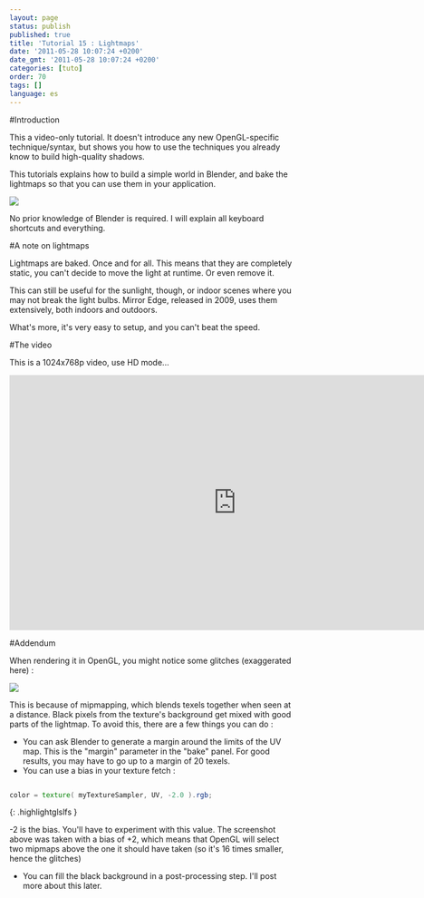 ```yaml
---
layout: page
status: publish
published: true
title: 'Tutorial 15 : Lightmaps'
date: '2011-05-28 10:07:24 +0200'
date_gmt: '2011-05-28 10:07:24 +0200'
categories: [tuto]
order: 70
tags: []
language: es
---
```


#Introduction

This a video-only tutorial. It doesn't introduce any new OpenGL-specific technique/syntax, but shows you how to use the techniques you already know to build high-quality shadows.

This tutorials explains how to build a simple world in Blender, and bake the lightmaps so that you can use them in your application.

![]({{site.baseurl}}/assets/images/tuto-15-lightmaps/lighmappedroom.png)

No prior knowledge of Blender is required. I will explain all keyboard shortcuts and everything.

#A note on lightmaps

Lightmaps are baked. Once and for all. This means that they are completely static, you can't decide to move the light at runtime. Or even remove it.

This can still be useful for the sunlight, though, or indoor scenes where you may not break the light bulbs. Mirror Edge, released in 2009, uses them extensively, both indoors and outdoors.

What's more, it's very easy to setup, and you can't beat the speed.

#The video

This is a 1024x768p video, use HD mode...

<iframe src="http://player.vimeo.com/video/24359223?title=0&byline=0&portrait=0" frameborder="0" width="800" height="450"></iframe>

#Addendum

When rendering it in OpenGL, you might notice some glitches (exaggerated here) :

![]({{site.baseurl}}/assets/images/tuto-15-lightmaps/positivebias.png)


This is because of mipmapping, which blends texels together when seen at a distance. Black pixels from the texture's background get mixed with good parts of the lightmap. To avoid this, there are a few things you can do :

* You can ask Blender to generate a margin around the limits of the UV map. This is the "margin" parameter in the "bake" panel. For good results, you may have to go up to a margin of 20 texels.
* You can use a bias in your texture fetch :

``` glsl

color = texture( myTextureSampler, UV, -2.0 ).rgb;
```
{: .highlightglslfs }

-2 is the bias. You'll have to experiment with this value. The screenshot above was taken with a bias of +2, which means that OpenGL will select two mipmaps above the one it should have taken (so it's 16 times smaller, hence the glitches)

* You can fill the black background in a post-processing step. I'll post more about this later.

